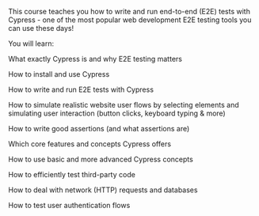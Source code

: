 This course teaches you how to write and run end-to-end (E2E) tests with Cypress - one of the most popular web development E2E testing tools you can use these days!

You will learn:

What exactly Cypress is and why E2E testing matters

How to install and use Cypress

How to write and run E2E tests with Cypress

How to simulate realistic website user flows by selecting elements and simulating user interaction (button clicks, keyboard typing & more)

How to write good assertions (and what assertions are)

Which core features and concepts Cypress offers

How to use basic and more advanced Cypress concepts

How to efficiently test third-party code

How to deal with network (HTTP) requests and databases

How to test user authentication flows
